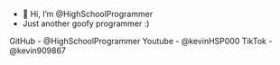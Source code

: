 - 👋 Hi, I’m @HighSchoolProgrammer
- Just another goofy programmer :)

GitHub - @HighSchoolProgrammer
Youtube - @kevinHSP000
TikTok - @kevin909867
